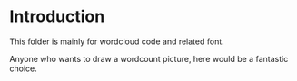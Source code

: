 # Introduction
This folder is mainly for wordcloud code and related font.

Anyone who wants to draw a wordcount picture, here would be a fantastic choice.
